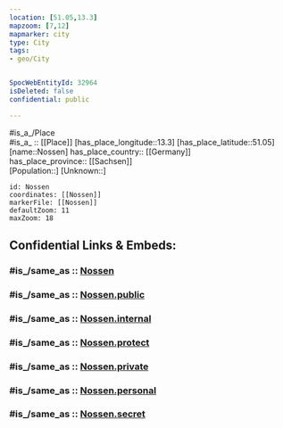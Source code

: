 ```yaml
---
location: [51.05,13.3] 
mapzoom: [7,12] 
mapmarker: city 
type: City
tags:
- geo/City


SpocWebEntityId: 32964
isDeleted: false
confidential: public

---
```

#is_a_/Place  
#is_a_ :: [[Place]] 
[has_place_longitude::13.3] 
[has_place_latitude::51.05] 
[name::Nossen] 
has_place_country:: [[Germany]]  
has_place_province:: [[Sachsen]]  
[Population::] 
[Unknown::] 


```leaflet
id: Nossen
coordinates: [[Nossen]] 
markerFile: [[Nossen]] 
defaultZoom: 11 
maxZoom: 18
```


## Confidential Links & Embeds: 

### #is_/same_as :: [Nossen](/_Standards/Earth/Continent/Europe/Europe~Central/Germany/Germany~East/Sachsen/counties~Sachsen/Meißen/cities~Meißen/Nossen.md) 

### #is_/same_as :: [Nossen.public](/_public/Earth/Continent/Europe/Europe~Central/Germany/Germany~East/Sachsen/counties~Sachsen/Meißen/cities~Meißen/Nossen.public.md) 

### #is_/same_as :: [Nossen.internal](/_internal/Earth/Continent/Europe/Europe~Central/Germany/Germany~East/Sachsen/counties~Sachsen/Meißen/cities~Meißen/Nossen.internal.md) 

### #is_/same_as :: [Nossen.protect](/_protect/Earth/Continent/Europe/Europe~Central/Germany/Germany~East/Sachsen/counties~Sachsen/Meißen/cities~Meißen/Nossen.protect.md) 

### #is_/same_as :: [Nossen.private](/_private/Earth/Continent/Europe/Europe~Central/Germany/Germany~East/Sachsen/counties~Sachsen/Meißen/cities~Meißen/Nossen.private.md) 

### #is_/same_as :: [Nossen.personal](/_personal/Earth/Continent/Europe/Europe~Central/Germany/Germany~East/Sachsen/counties~Sachsen/Meißen/cities~Meißen/Nossen.personal.md) 

### #is_/same_as :: [Nossen.secret](/_secret/Earth/Continent/Europe/Europe~Central/Germany/Germany~East/Sachsen/counties~Sachsen/Meißen/cities~Meißen/Nossen.secret.md)


